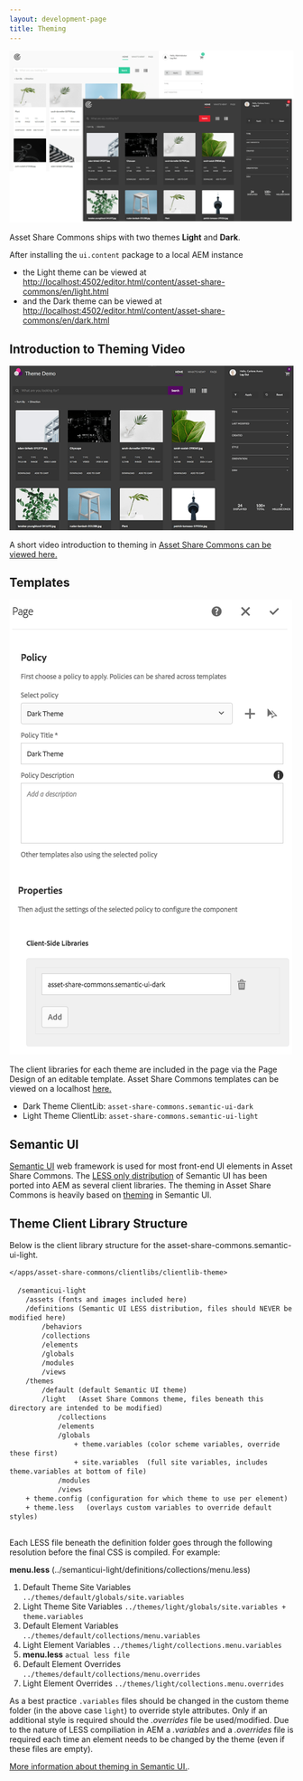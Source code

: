 ```yaml
---
layout: development-page
title: Theming
---
```


![Light and Dark themes](./images/main.png)

Asset Share Commons ships with two themes **Light** and **Dark**.

After installing the `ui.content` package to a local AEM instance
  * the Light theme can be viewed at [http://localhost:4502/editor.html/content/asset-share-commons/en/light.html](http://localhost:4502/editor.html/content/asset-share-commons/en/light.html) 
  * and the Dark theme can be viewed at [http://localhost:4502/editor.html/content/asset-share-commons/en/dark.html](http://localhost:4502/editor.html/content/asset-share-commons/en/dark.html)

## Introduction to Theming Video


![Theming Video - center](./images/video.png)

A short video introduction to theming in [Asset Share Commons can be viewed here.](https://helpx.adobe.com/experience-manager/kt/assets/using/asset-share-commons-article-understand/asset-share-commons-feature-video-theming.html)

## Templates

![Page Design Policy dialog](./images/page-design-policy-dialog.png)

The client libraries for each theme are included in the page via the Page Design of an editable template. Asset Share Commons templates can be viewed on a localhost [here.](http://localhost:4502/libs/wcm/core/content/sites/templates.html/conf/asset-share-commons) 

* Dark Theme ClientLib: `asset-share-commons.semantic-ui-dark`
* Light Theme ClientLib: `asset-share-commons.semantic-ui-light`

## Semantic UI

[Semantic UI](https://semantic-ui.com/) web framework is used for most front-end UI elements in Asset Share Commons. The [LESS only distribution](https://semantic-ui.com/introduction/advanced-usage.html#less-only-distribution) of Semantic UI has been ported into AEM as several client libraries. The theming in Asset Share Commons is heavily based on [theming](https://semantic-ui.com/usage/theming.html) in Semantic UI.

## Theme Client Library Structure

Below is the client library structure for the asset-share-commons.semantic-ui-light.

```
</apps/asset-share-commons/clientlibs/clientlib-theme>

  /semanticui-light
    /assets (fonts and images included here)
    /definitions (Semantic UI LESS distribution, files should NEVER be modified here)
        /behaviors
        /collections
        /elements
        /globals
        /modules
        /views
    /themes
        /default (default Semantic UI theme)
        /light   (Asset Share Commons theme, files beneath this directory are intended to be modified) 
            /collections
            /elements
            /globals
                + theme.variables (color scheme variables, override these first)
                + site.variables  (full site variables, includes theme.variables at bottom of file)
            /modules
            /views
    + theme.config (configuration for which theme to use per element)
    + theme.less   (overlays custom variables to override default styles)
    
```

Each LESS file beneath the definition folder goes through the following resolution before the final CSS is compiled. For example:

**menu.less** (../semanticui-light/definitions/collections/menu.less)

1. Default Theme Site Variables `../themes/default/globals/site.variables`
2. Light Theme Site Variables `../themes/light/globals/site.variables + theme.variables`
3. Default Element Variables `../themes/default/collections/menu.variables`
4. Light Element Variables `../themes/light/collections.menu.variables`
5. **menu.less** `actual less file`
6. Default Element Overrides `../themes/default/collections/menu.overrides`
7. Light Element Overrides `../themes/light/collections.menu.overrides`

As a best practice `.variables` files should be changed in the custom theme folder (in the above case `light`) to override style attributes. Only if an additional style is required should the *.overrides* file be used/modified. Due to the nature of LESS compiliation in AEM a *.variables* and a *.overrides* file is required each time an element needs to be changed by the theme (even if these files are empty). 

[More information about theming in Semantic UI.](https://semantic-ui.com/usage/theming.html#definition-file). 

